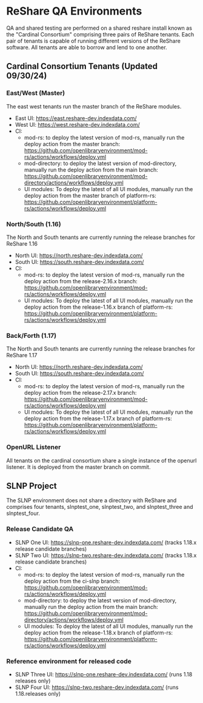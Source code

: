 # ReShare QA Environments

QA and shared testing are performed on a shared reshare install
known as the "Cardinal Consortium" comprising three pairs of ReShare tenants. 
Each pair of tenants is capable of running different versions of the ReShare
software. All tenants are able to borrow and lend to one another.

## Cardinal Consortium Tenants (Updated 09/30/24)

### East/West (Master)
The east west tenants run the master branch of the ReShare modules.
* East UI: https://east.reshare-dev.indexdata.com/
* West UI: https://west.reshare-dev.indexdata.com/
* CI:
  * mod-rs: to deploy the latest version of mod-rs, manually run the deploy action from the master branch: https://github.com/openlibraryenvironment/mod-rs/actions/workflows/deploy.yml
  * mod-directory: to deploy the latest version of mod-directory, manually run the deploy action from the main branch: https://github.com/openlibraryenvironment/mod-directory/actions/workflows/deploy.yml
  * UI modules: To deploy the latest of all UI modules, manually run the deploy action from the master branch of platform-rs: https://github.com/openlibraryenvironment/platform-rs/actions/workflows/deploy.yml

### North/South (1.16)
The North and South tenants are currently running the release branches for ReShare 1.16
* North UI: https://north.reshare-dev.indexdata.com/
* South UI: https://south.reshare-dev.indexdata.com/
* CI:
  * mod-rs: to deploy the latest version of mod-rs, manually run the deploy action from the release-2.16.x branch: https://github.com/openlibraryenvironment/mod-rs/actions/workflows/deploy.yml
  * UI modules: To deploy the latest of all UI modules, manually run the deploy action from the release-1.16.x branch of platform-rs: https://github.com/openlibraryenvironment/platform-rs/actions/workflows/deploy.yml

### Back/Forth (1.17)
The North and South tenants are currently running the release branches for ReShare 1.17
* North UI: https://north.reshare-dev.indexdata.com/
* South UI: https://south.reshare-dev.indexdata.com/
* CI:
  * mod-rs: to deploy the latest version of mod-rs, manually run the deploy action from the release-2.17.x branch: https://github.com/openlibraryenvironment/mod-rs/actions/workflows/deploy.yml
  * UI modules: To deploy the latest of all UI modules, manually run the deploy action from the release-1.17.x branch of platform-rs: https://github.com/openlibraryenvironment/platform-rs/actions/workflows/deploy.yml

### OpenURL Listener
All tenants on the cardinal consortium share a single instance of the openurl listener. It is deployed from the master branch on commit.

## SLNP Project
The SLNP environment does not share a directory with ReShare and comprises four tenants, slnptest_one, slnptest_two, and slnptest_three and slnptest_four.
### Release Candidate QA
* SLNP One UI: https://slnp-one.reshare-dev.indexdata.com/ (tracks 1.18.x release candidate branches)
* SLNP Two UI: https://slnp-two.reshare-dev.indexdata.com/ (tracks 1.18.x release candidate branches)
* CI:
  * mod-rs: to deploy the latest version of mod-rs, manually run the deploy action from the ci-slnp branch: https://github.com/openlibraryenvironment/mod-rs/actions/workflows/deploy.yml
  * mod-directory: to deploy the latest version of mod-directory, manually run the deploy action from the main branch: https://github.com/openlibraryenvironment/mod-directory/actions/workflows/deploy.yml
  * UI modules: To deploy the latest of all UI modules, manually run the deploy action from the release-1.18.x branch of platform-rs: https://github.com/openlibraryenvironment/platform-rs/actions/workflows/deploy.yml
### Reference environment for released code
* SLNP Three UI: https://slnp-one.reshare-dev.indexdata.com/ (runs 1.18 releases only)
* SLNP Four UI: https://slnp-two.reshare-dev.indexdata.com/ (runs 1.18.releases only)

